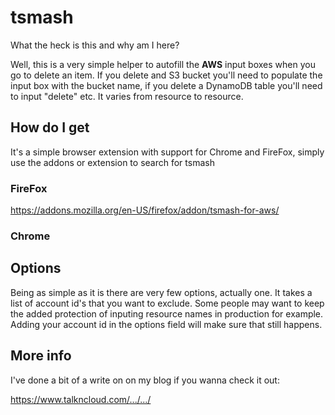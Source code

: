 # tsmash
What the heck is this and why am I here?

Well, this is a very simple helper to autofill the **AWS** input boxes when you go to delete an item. If you delete and S3 bucket you'll need to populate the input box with the bucket name, if you delete a DynamoDB table you'll need to input "delete" etc. It varies from resource to resource.

## How do I get

It's a simple browser extension with support for Chrome and FireFox, simply use the addons or extension to search for tsmash

### FireFox
https://addons.mozilla.org/en-US/firefox/addon/tsmash-for-aws/

### Chrome

## Options

Being as simple as it is there are very few options, actually one. It takes a list of account id's that you want to exclude. Some people may want to keep the added protection of inputing resource names in production for example. Adding your account id in the options field will make sure that still happens.

## More info

I've done a bit of a write on on my blog if you wanna check it out:

https://www.talkncloud.com/.../.../
